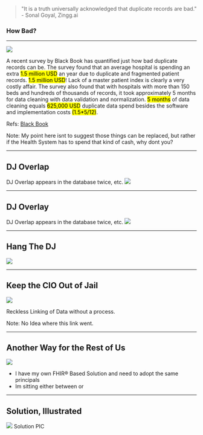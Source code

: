<!-- .slide: data-background="#111d30" -->

> "It is a truth universally acknowledged that duplicate records are bad."  - Sonal Goyal, Zingg.ai

### How Bad? <!-- .element: class="r-fit-text" -->
---

<!-- .slide: data-background="#111d30" -->
 <img src="{{asset_folder}}/spend-money.png" />

A recent survey by Black Book has quantified just how bad duplicate records can be. The survey found that an average hospital is spending an extra <mark>1.5 million USD</mark> an year due to duplicate and fragmented patient records. <mark>1.5 million USD</mark>! Lack of a master patient index is clearly a very costly affair.  The survey also found that with hospitals with more than 150 beds and hundreds of thousands of records, it took approximately 5 months for data cleaning with data validation and normalization. <mark>5 months</mark> of data cleaning equals <mark>625,000 USD</mark> duplicate data spend besides the software and implementation costs <mark>(1.5*5/12)</mark>.

Refs: 
 [Black Book](https://blackbookmarketresearch.newswire.com/news/improving-provider-interoperability-congruently-increasing-patient-20426295)

Note:
My point here isnt to suggest those things can be replaced, but rather if the Health System
has to spend that kind of cash, why dont you?

---

<!-- .slide: data-background="#111d30" -->

## DJ Overlap

DJ Overlap appears in the database twice, etc.
 <img src="{{asset_folder}}/pholder.png" />

---
<!-- .slide: data-background="#111d30" -->
## DJ Overlay

DJ Overlap appears in the database twice, etc.
<img src="{{asset_folder}}/pholder.png" />

---
<!-- .slide: data-background="#111d30" -->
## Hang The DJ

<img src="{{asset_folder}}/safety-protect-guard.png" />

---
<!-- .slide: data-background="#111d30" -->
## Keep the CIO Out of Jail

<img src="{{asset_folder}}/cio_jail.png" />

Reckless Linking of Data without a process.

Note: 
No Idea where this link went.

---
<!-- .slide: data-background="#111d30" -->
## Another Way for the Rest of Us 

 <img src="{{asset_folder}}/pholder.png" />

- I have my own FHIR® Based Solution and need to adopt the same principals 
- Im sitting either between or 

---
<!-- .slide: data-background="#111d30" -->
## Solution, Illustrated

 <img src="{{asset_folder}}/pholder.png" />
Solution PIC
